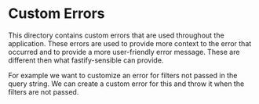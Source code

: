 # Custom Errors

This directory contains custom errors that are used throughout the application. These errors are used to provide more context to the error that occurred and to provide a more user-friendly error message. These are different then what fastify-sensible can provide.

For example we want to customize an error for filters not passed in the query string. We can create a custom error for this and throw it when the filters are not passed.